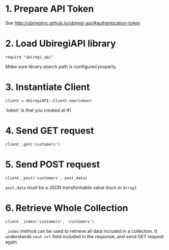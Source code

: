 # 1. Prepare API Token

See http://ubiregiinc.github.io/ubiregi-api/#authentication-token

# 2. Load UbiregiAPI library

    require "ubiregi_api"

Make sure library search path is configured properly.

# 3. Instantiate Client

    client = UbiregiAPI::Client.new(token)

'token' is that you created at #1

# 4. Send GET request

    client._get('customers')

# 5. Send POST request

    client._post('customers', post_data)

`post_data` must be a JSON transformable value (`Hash` or `Array`).

# 6. Retrieve Whole Collection

    client._index('customers', 'customers')

`_index` method can be used to retrieve all data included in a collection.
It understands `next-url` field included in the response, and send GET request again.

